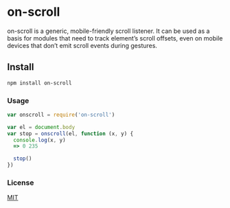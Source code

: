 # on-scroll

on-scroll is a generic, mobile-friendly scroll listener. It can be used as a basis for modules that need to track element’s scroll offsets, even on mobile devices that don’t emit scroll events during gestures.

## Install

```sh
npm install on-scroll
```

### Usage

```js
var onscroll = require('on-scroll')

var el = document.body
var stop = onscroll(el, function (x, y) {
  console.log(x, y)
  => 0 235

  stop()
})
```

### License
[MIT](http://opensource.org/licenses/MIT)
